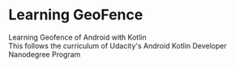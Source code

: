Learning GeoFence
===================

Learning Geofence of Android with Kotlin<br>
This follows the curriculum of Udacity's Android Kotlin Developer Nanodegree Program
